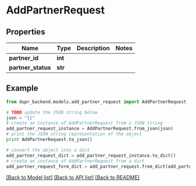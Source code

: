 # AddPartnerRequest


## Properties
Name | Type | Description | Notes
------------ | ------------- | ------------- | -------------
**partner_id** | **int** |  | 
**partner_status** | **str** |  | 

## Example

```python
from dupr_backend.models.add_partner_request import AddPartnerRequest

# TODO update the JSON string below
json = "{}"
# create an instance of AddPartnerRequest from a JSON string
add_partner_request_instance = AddPartnerRequest.from_json(json)
# print the JSON string representation of the object
print AddPartnerRequest.to_json()

# convert the object into a dict
add_partner_request_dict = add_partner_request_instance.to_dict()
# create an instance of AddPartnerRequest from a dict
add_partner_request_form_dict = add_partner_request.from_dict(add_partner_request_dict)
```
[[Back to Model list]](../README.md#documentation-for-models) [[Back to API list]](../README.md#documentation-for-api-endpoints) [[Back to README]](../README.md)


